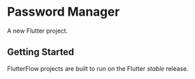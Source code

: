 # Password Manager

A new Flutter project.

## Getting Started

FlutterFlow projects are built to run on the Flutter _stable_ release.

